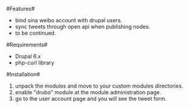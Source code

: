#Features#
- bind sina weibo account with drupal users.
- sync tweets through open api when publishing nodes.
- to be continued.

#Requirements#
- Drupal 6.x
- php-curl library

#Installation#
1. unpack the modules and move to your custom modules directories.
2. enable "drubo" module at the module administration page.
3. go to the user account page and you will see the tweet form.  